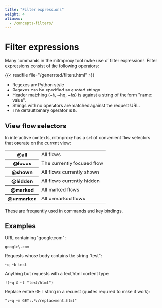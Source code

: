 ```yaml
---
title: "Filter expressions"
weight: 4
aliases:
  - /concepts-filters/
---
```


# Filter expressions

Many commands in the mitmproxy tool make use of filter expressions. Filter
expressions consist of the following operators:

{{< readfile file="/generated/filters.html" >}}

- Regexes are Python-style
- Regexes can be specified as quoted strings
- Header matching (~h, ~hq, ~hs) is against a string of the form "name: value".
- Strings with no operators are matched against the request URL.
- The default binary operator is &.

## View flow selectors

In interactive contexts, mitmproxy has a set of convenient flow selectors that
operate on the current view:

<table class="table filtertable"><tbody>
<tr><th>@all</th><td>All flows</td></tr>
<tr><th>@focus</th><td>The currently focused flow</td></tr>
<tr><th>@shown</th><td>All flows currently shown</td></tr>
<tr><th>@hidden</th><td>All flows currently hidden</td></tr>
<tr><th>@marked</th><td>All marked flows</td></tr>
<tr><th>@unmarked</th><td>All unmarked flows</td></tr>
</tbody></table>

These are frequently used in commands and key bindings.

## Examples

URL containing "google.com":

    google\.com

Requests whose body contains the string "test":

    ~q ~b test

Anything but requests with a text/html content type:

    !(~q & ~t "text/html")

Replace entire GET string in a request (quotes required to make it work):

    ":~q ~m GET:.*:/replacement.html"
